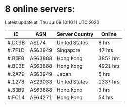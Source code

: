 # 8 online servers:

Latest update at: Thu Jul 09 10:10:11 UTC 2020

| ID | ASN | Server Country | Online |
| -- | --- | -------------- | ------ |
| #.D09B | AS174 | United States | 8 hrs |
| #.7F1D | AS63949 | Singapore | 47 hrs |
| #.B6F8 | AS63888 | Hong Kong | 3852 hrs |
| #.BD3E | AS63888 | Hong Kong | 4921 hrs |
| #.2A79 | AS63949 | Japan | 5 hrs |
| #.1278 | AS23033 | United States | 1337 hrs |
| #.33B9 | AS63888 | Hong Kong | 3 hrs |
| #.FC14 | AS64271 | Hong Kong | 54 hrs |


